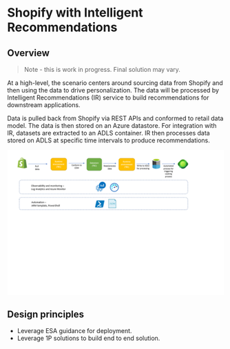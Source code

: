 # Shopify with Intelligent Recommendations

## Overview

> Note - this is work in progress. Final solution may vary.

At a high-level, the scenario centers around sourcing data from Shopify and then using the data to drive personalization. The data will be processed by Intelligent Recommendations (IR) service to build recommendations for downstream applications.

Data is pulled back from Shopify via REST APIs and conformed to retail data model. The data is then stored on an Azure datastore. For integration with IR, datasets are extracted to an ADLS container. IR then processes data stored on ADLS at specific time intervals to produce recommendations.

![shopifyintegration](../media/concept-shopify.png)

## Design principles

- Leverage ESA guidance for deployment.
- Leverage 1P solutions to build end to end solution.
